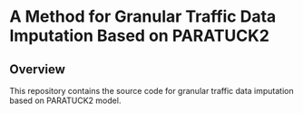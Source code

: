 # A Method for Granular Traffic Data Imputation Based on PARATUCK2


## Overview
This repository contains the source code for granular traffic data imputation based on PARATUCK2 model.
